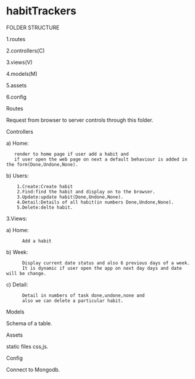 # habitTrackers
FOLDER STRUCTURE

1.routes

2.controllers(C)

3.views(V)

4.models(M)

5.assets

6.config

Routes

Request from browser to server controls through this folder.

Controllers

a) Home:

       render to home page if user add a habit and
       if user open the web page on next a default behaviour is added in the form(Done,Undone,None).
b) Users:

        1.Create:Create habit
        2.Find:find the habit and display on to the browser.
        3.Update:update habit(Done,Undone,None).
        4.Detail:Details of all habit(in numbers Done,Undone,None).
        5.Delete:delte habit.
        
3.Views:

a) Home:

          Add a habit
b) Week:

          Display current date status and also 6 previous days of a week.
          It is dynamic if user open the app on next day days and date will be change.
c) Detail:

          Detail in numbers of task done,undone,none and
          also we can delete a particular habit.

Models

Schema of a table.

Assets

static files css,js.

Config

Connect to Mongodb.
